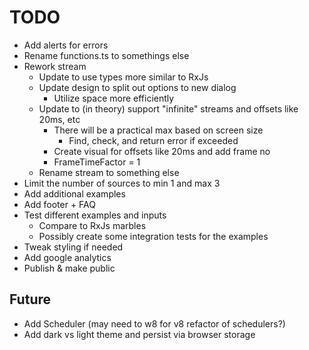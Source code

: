 # TODO

* Add alerts for errors
* Rename functions.ts to somethings else
* Rework stream
  * Update to use types more similar to RxJs
  * Update design to split out options to new dialog
    * Utilize space more efficiently
  * Update to (in theory) support "infinite" streams and offsets like 20ms, etc
    * There will be a practical max based on screen size
      * Find, check, and return error if exceeded
    * Create visual for offsets like 20ms and add frame no
    * FrameTimeFactor = 1
  * Rename stream to something else
* Limit the number of sources to min 1 and max 3
* Add additional examples
* Add footer + FAQ
* Test different examples and inputs
  * Compare to RxJs marbles
  * Possibly create some integration tests for the examples
* Tweak styling if needed
* Add google analytics
* Publish & make public

## Future

* Add Scheduler (may need to w8 for v8 refactor of schedulers?)
* Add dark vs light theme and persist via browser storage

